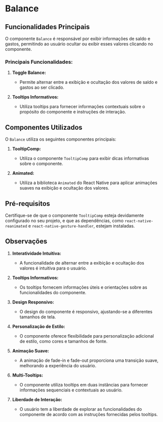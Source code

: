 # Balance

## Funcionalidades Principais

O componente `Balance` é responsável por exibir informações de saldo e gastos, permitindo ao usuário ocultar ou exibir esses valores clicando no componente.

### Principais Funcionalidades:

1. **Toggle Balance:**
   - Permite alternar entre a exibição e ocultação dos valores de saldo e gastos ao ser clicado.

2. **Tooltips Informativos:**
   - Utiliza tooltips para fornecer informações contextuais sobre o propósito do componente e instruções de interação.

## Componentes Utilizados

O `Balance` utiliza os seguintes componentes principais:

1. **TooltipComp:**
   - Utiliza o componente `TooltipComp` para exibir dicas informativas sobre o componente.

2. **Animated:**
   - Utiliza a biblioteca `Animated` do React Native para aplicar animações suaves na exibição e ocultação dos valores.

## Pré-requisitos

Certifique-se de que o componente `TooltipComp` esteja devidamente configurado no seu projeto, e que as dependências, como `react-native-reanimated` e `react-native-gesture-handler`, estejam instaladas.

## Observações

1. **Interatividade Intuitiva:**
   - A funcionalidade de alternar entre a exibição e ocultação dos valores é intuitiva para o usuário.

2. **Tooltips Informativos:**
   - Os tooltips fornecem informações úteis e orientações sobre as funcionalidades do componente.

3. **Design Responsivo:**
   - O design do componente é responsivo, ajustando-se a diferentes tamanhos de tela.

4. **Personalização de Estilo:**
   - O componente oferece flexibilidade para personalização adicional de estilo, como cores e tamanhos de fonte.

5. **Animação Suave:**
   - A animação de fade-in e fade-out proporciona uma transição suave, melhorando a experiência do usuário.

6. **Multi-Tooltips:**
   - O componente utiliza tooltips em duas instâncias para fornecer informações sequenciais e contextuais ao usuário.

7. **Liberdade de Interação:**
   - O usuário tem a liberdade de explorar as funcionalidades do componente de acordo com as instruções fornecidas pelos tooltips.